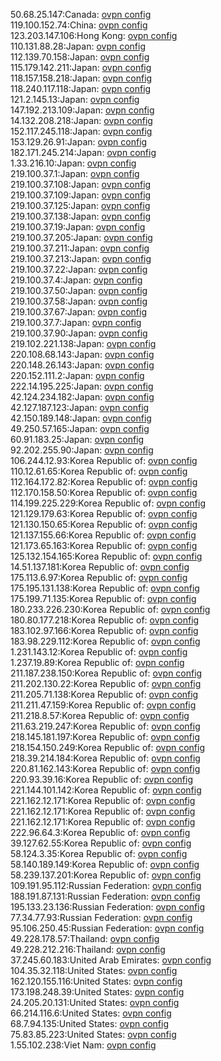 50.68.25.147:Canada: [ovpn config](vpn/50_68_25_147.ovpn)  
119.100.152.74:China: [ovpn config](vpn/119_100_152_74.ovpn)  
123.203.147.106:Hong Kong: [ovpn config](vpn/123_203_147_106.ovpn)  
110.131.88.28:Japan: [ovpn config](vpn/110_131_88_28.ovpn)  
112.139.70.158:Japan: [ovpn config](vpn/112_139_70_158.ovpn)  
115.179.142.211:Japan: [ovpn config](vpn/115_179_142_211.ovpn)  
118.157.158.218:Japan: [ovpn config](vpn/118_157_158_218.ovpn)  
118.240.117.118:Japan: [ovpn config](vpn/118_240_117_118.ovpn)  
121.2.145.13:Japan: [ovpn config](vpn/121_2_145_13.ovpn)  
147.192.213.109:Japan: [ovpn config](vpn/147_192_213_109.ovpn)  
14.132.208.218:Japan: [ovpn config](vpn/14_132_208_218.ovpn)  
152.117.245.118:Japan: [ovpn config](vpn/152_117_245_118.ovpn)  
153.129.26.91:Japan: [ovpn config](vpn/153_129_26_91.ovpn)  
182.171.245.214:Japan: [ovpn config](vpn/182_171_245_214.ovpn)  
1.33.216.10:Japan: [ovpn config](vpn/1_33_216_10.ovpn)  
219.100.37.1:Japan: [ovpn config](vpn/219_100_37_1.ovpn)  
219.100.37.108:Japan: [ovpn config](vpn/219_100_37_108.ovpn)  
219.100.37.109:Japan: [ovpn config](vpn/219_100_37_109.ovpn)  
219.100.37.125:Japan: [ovpn config](vpn/219_100_37_125.ovpn)  
219.100.37.138:Japan: [ovpn config](vpn/219_100_37_138.ovpn)  
219.100.37.19:Japan: [ovpn config](vpn/219_100_37_19.ovpn)  
219.100.37.205:Japan: [ovpn config](vpn/219_100_37_205.ovpn)  
219.100.37.211:Japan: [ovpn config](vpn/219_100_37_211.ovpn)  
219.100.37.213:Japan: [ovpn config](vpn/219_100_37_213.ovpn)  
219.100.37.22:Japan: [ovpn config](vpn/219_100_37_22.ovpn)  
219.100.37.4:Japan: [ovpn config](vpn/219_100_37_4.ovpn)  
219.100.37.50:Japan: [ovpn config](vpn/219_100_37_50.ovpn)  
219.100.37.58:Japan: [ovpn config](vpn/219_100_37_58.ovpn)  
219.100.37.67:Japan: [ovpn config](vpn/219_100_37_67.ovpn)  
219.100.37.7:Japan: [ovpn config](vpn/219_100_37_7.ovpn)  
219.100.37.90:Japan: [ovpn config](vpn/219_100_37_90.ovpn)  
219.102.221.138:Japan: [ovpn config](vpn/219_102_221_138.ovpn)  
220.108.68.143:Japan: [ovpn config](vpn/220_108_68_143.ovpn)  
220.148.26.143:Japan: [ovpn config](vpn/220_148_26_143.ovpn)  
220.152.111.2:Japan: [ovpn config](vpn/220_152_111_2.ovpn)  
222.14.195.225:Japan: [ovpn config](vpn/222_14_195_225.ovpn)  
42.124.234.182:Japan: [ovpn config](vpn/42_124_234_182.ovpn)  
42.127.187.123:Japan: [ovpn config](vpn/42_127_187_123.ovpn)  
42.150.189.148:Japan: [ovpn config](vpn/42_150_189_148.ovpn)  
49.250.57.165:Japan: [ovpn config](vpn/49_250_57_165.ovpn)  
60.91.183.25:Japan: [ovpn config](vpn/60_91_183_25.ovpn)  
92.202.255.90:Japan: [ovpn config](vpn/92_202_255_90.ovpn)  
106.244.12.93:Korea Republic of: [ovpn config](vpn/106_244_12_93.ovpn)  
110.12.61.65:Korea Republic of: [ovpn config](vpn/110_12_61_65.ovpn)  
112.164.172.82:Korea Republic of: [ovpn config](vpn/112_164_172_82.ovpn)  
112.170.158.50:Korea Republic of: [ovpn config](vpn/112_170_158_50.ovpn)  
114.199.225.229:Korea Republic of: [ovpn config](vpn/114_199_225_229.ovpn)  
121.129.179.63:Korea Republic of: [ovpn config](vpn/121_129_179_63.ovpn)  
121.130.150.65:Korea Republic of: [ovpn config](vpn/121_130_150_65.ovpn)  
121.137.155.66:Korea Republic of: [ovpn config](vpn/121_137_155_66.ovpn)  
121.173.65.163:Korea Republic of: [ovpn config](vpn/121_173_65_163.ovpn)  
125.132.154.165:Korea Republic of: [ovpn config](vpn/125_132_154_165.ovpn)  
14.51.137.181:Korea Republic of: [ovpn config](vpn/14_51_137_181.ovpn)  
175.113.6.97:Korea Republic of: [ovpn config](vpn/175_113_6_97.ovpn)  
175.195.131.138:Korea Republic of: [ovpn config](vpn/175_195_131_138.ovpn)  
175.199.71.135:Korea Republic of: [ovpn config](vpn/175_199_71_135.ovpn)  
180.233.226.230:Korea Republic of: [ovpn config](vpn/180_233_226_230.ovpn)  
180.80.177.218:Korea Republic of: [ovpn config](vpn/180_80_177_218.ovpn)  
183.102.97.166:Korea Republic of: [ovpn config](vpn/183_102_97_166.ovpn)  
183.98.229.112:Korea Republic of: [ovpn config](vpn/183_98_229_112.ovpn)  
1.231.143.12:Korea Republic of: [ovpn config](vpn/1_231_143_12.ovpn)  
1.237.19.89:Korea Republic of: [ovpn config](vpn/1_237_19_89.ovpn)  
211.187.238.150:Korea Republic of: [ovpn config](vpn/211_187_238_150.ovpn)  
211.202.130.22:Korea Republic of: [ovpn config](vpn/211_202_130_22.ovpn)  
211.205.71.138:Korea Republic of: [ovpn config](vpn/211_205_71_138.ovpn)  
211.211.47.159:Korea Republic of: [ovpn config](vpn/211_211_47_159.ovpn)  
211.218.8.57:Korea Republic of: [ovpn config](vpn/211_218_8_57.ovpn)  
211.63.219.247:Korea Republic of: [ovpn config](vpn/211_63_219_247.ovpn)  
218.145.181.197:Korea Republic of: [ovpn config](vpn/218_145_181_197.ovpn)  
218.154.150.249:Korea Republic of: [ovpn config](vpn/218_154_150_249.ovpn)  
218.39.214.184:Korea Republic of: [ovpn config](vpn/218_39_214_184.ovpn)  
220.81.162.143:Korea Republic of: [ovpn config](vpn/220_81_162_143.ovpn)  
220.93.39.16:Korea Republic of: [ovpn config](vpn/220_93_39_16.ovpn)  
221.144.101.142:Korea Republic of: [ovpn config](vpn/221_144_101_142.ovpn)  
221.162.12.171:Korea Republic of: [ovpn config](vpn/221_162_12_171.ovpn)  
221.162.12.171:Korea Republic of: [ovpn config](vpn/221_162_12_171.ovpn)  
221.162.12.171:Korea Republic of: [ovpn config](vpn/221_162_12_171.ovpn)  
222.96.64.3:Korea Republic of: [ovpn config](vpn/222_96_64_3.ovpn)  
39.127.62.55:Korea Republic of: [ovpn config](vpn/39_127_62_55.ovpn)  
58.124.3.35:Korea Republic of: [ovpn config](vpn/58_124_3_35.ovpn)  
58.140.189.149:Korea Republic of: [ovpn config](vpn/58_140_189_149.ovpn)  
58.239.137.201:Korea Republic of: [ovpn config](vpn/58_239_137_201.ovpn)  
109.191.95.112:Russian Federation: [ovpn config](vpn/109_191_95_112.ovpn)  
188.191.87.131:Russian Federation: [ovpn config](vpn/188_191_87_131.ovpn)  
195.133.23.136:Russian Federation: [ovpn config](vpn/195_133_23_136.ovpn)  
77.34.77.93:Russian Federation: [ovpn config](vpn/77_34_77_93.ovpn)  
95.106.250.45:Russian Federation: [ovpn config](vpn/95_106_250_45.ovpn)  
49.228.178.57:Thailand: [ovpn config](vpn/49_228_178_57.ovpn)  
49.228.212.216:Thailand: [ovpn config](vpn/49_228_212_216.ovpn)  
37.245.60.183:United Arab Emirates: [ovpn config](vpn/37_245_60_183.ovpn)  
104.35.32.118:United States: [ovpn config](vpn/104_35_32_118.ovpn)  
162.120.155.116:United States: [ovpn config](vpn/162_120_155_116.ovpn)  
173.198.248.39:United States: [ovpn config](vpn/173_198_248_39.ovpn)  
24.205.20.131:United States: [ovpn config](vpn/24_205_20_131.ovpn)  
66.214.116.6:United States: [ovpn config](vpn/66_214_116_6.ovpn)  
68.7.94.135:United States: [ovpn config](vpn/68_7_94_135.ovpn)  
75.83.85.223:United States: [ovpn config](vpn/75_83_85_223.ovpn)  
1.55.102.238:Viet Nam: [ovpn config](vpn/1_55_102_238.ovpn)  
